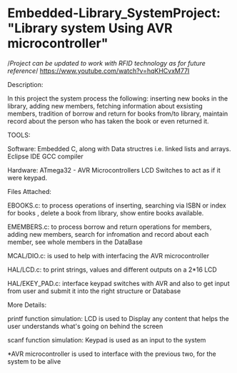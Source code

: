 # Embedded-Library_SystemProject: "Library system Using AVR microcontroller"

/*Project can be updated to work with RFID technology as for future reference*/
https://www.youtube.com/watch?v=hqKHCvxM77I

Description:

In this project the system process the following:
inserting new books in the library, adding new members,
fetching information about exsisting members, tradition of borrow and
return for books from/to library, maintain record about the person
who has taken the book or even returned it.

TOOLS:

Software:
	Embedded C, along with Data structres i.e. linked lists and arrays.
	Eclipse IDE
	GCC compiler

Hardware:
	ATmega32 - AVR Microcontrollers
	LCD
	Switches to act as if it were keypad.

Files Attached:

EBOOKS.c: to process operations of inserting, searching via ISBN or index for books
	, delete a book from library, show entire books available.

EMEMBERS.c: to process borrow and return operations for members,
	adding new members, search for infromation and record about each member,
	see whole members in the DataBase

MCAL/DIO.c: is used to help with interfacing the AVR microcontroller

HAL/LCD.c: to print strings, values and different outputs on a 2*16 LCD

HAL/EKEY_PAD.c: interface keypad switches with AVR and also to get input from user
	and submit it into the right structure or Database


More Details:

printf function simulation:
			LCD is used to Display any content that helps
			the user understands what's going on behind the screen

scanf function simulation:
			Keypad is used as an input to the system

*AVR microcontroller is used to interface with the previous two, for the system to be alive

